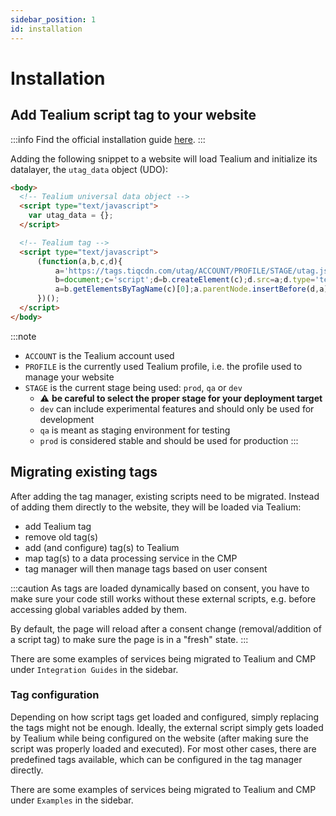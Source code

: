 ```yaml
---
sidebar_position: 1
id: installation
---
```


# Installation

## Add Tealium script tag to your website

:::info
Find the official installation guide [here](https://docs.tealium.com/platforms/javascript/install/).
:::

Adding the following snippet to a website will load Tealium and initialize its datalayer, the `utag_data` object (UDO):

<!-- prettier-ignore-start -->
```html
<body>
  <!-- Tealium universal data object -->
  <script type="text/javascript">
    var utag_data = {};
  </script>

  <!-- Tealium tag -->
  <script type="text/javascript">
      (function(a,b,c,d){
          a='https://tags.tiqcdn.com/utag/ACCOUNT/PROFILE/STAGE/utag.js';
          b=document;c='script';d=b.createElement(c);d.src=a;d.type='text/java'+c;d.async=true;
          a=b.getElementsByTagName(c)[0];a.parentNode.insertBefore(d,a);
      })();
  </script>
</body>
```
<!-- prettier-ignore-end -->

:::note
- `ACCOUNT` is the Tealium account used
- `PROFILE` is the currently used Tealium profile, i.e. the profile used to manage your website
- `STAGE` is the current stage being used: `prod`, `qa` or `dev`
    - ⚠️ **be careful to select the proper stage for your deployment target**
    - `dev` can include experimental features and should only be used for development
    - `qa` is meant as staging environment for testing
    - `prod` is considered stable and should be used for production
:::

## Migrating existing tags

After adding the tag manager, existing scripts need to be migrated.
Instead of adding them directly to the website, they will be loaded via Tealium:

- add Tealium tag
- remove old tag(s)
- add (and configure) tag(s) to Tealium
- map tag(s) to a data processing service in the CMP
- tag manager will then manage tags based on user consent

:::caution
As tags are loaded dynamically based on consent, you have to make sure your code still works without these external scripts, e.g. before accessing global variables added by them.

By default, the page will reload after a consent change (removal/addition of a script tag) to make sure the page is in a "fresh" state.
:::

There are some examples of services being migrated to Tealium and CMP under `Integration Guides` in the sidebar.

### Tag configuration

Depending on how script tags get loaded and configured, simply replacing the tags might not be enough.
Ideally, the external script simply gets loaded by Tealium while being configured on the website (after making sure the script was properly loaded and executed).
For most other cases, there are predefined tags available, which can be configured in the tag manager directly.

There are some examples of services being migrated to Tealium and CMP under `Examples` in the sidebar.